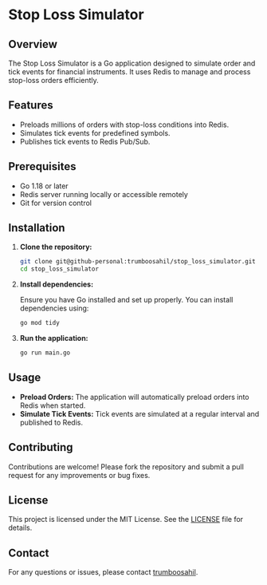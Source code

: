 # Stop Loss Simulator

## Overview

The Stop Loss Simulator is a Go application designed to simulate order and tick events for financial instruments. It uses Redis to manage and process stop-loss orders efficiently.

## Features

- Preloads millions of orders with stop-loss conditions into Redis.
- Simulates tick events for predefined symbols.
- Publishes tick events to Redis Pub/Sub.

## Prerequisites

- Go 1.18 or later
- Redis server running locally or accessible remotely
- Git for version control

## Installation

1. **Clone the repository:**

   ```bash
   git clone git@github-personal:trumboosahil/stop_loss_simulator.git
   cd stop_loss_simulator
   ```
2. **Install dependencies:**

   Ensure you have Go installed and set up properly. You can install dependencies using:

   ```bash
   go mod tidy
   ```
3. **Run the application:**

   ```bash
   go run main.go
   ```

## Usage

- **Preload Orders:** The application will automatically preload orders into Redis when started.
- **Simulate Tick Events:** Tick events are simulated at a regular interval and published to Redis.

## Contributing

Contributions are welcome! Please fork the repository and submit a pull request for any improvements or bug fixes.

## License

This project is licensed under the MIT License. See the [LICENSE](LICENSE) file for details.

## Contact

For any questions or issues, please contact [trumboosahil](mailto:your-email@example.com).
